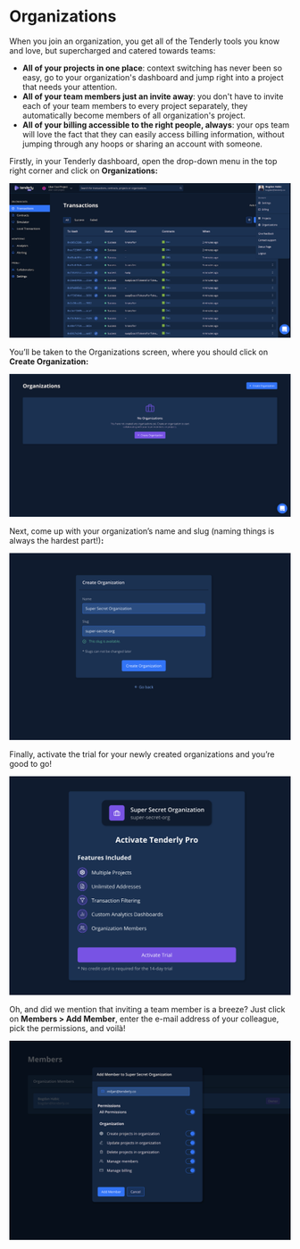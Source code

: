 # Organizations



When you join an organization, you get all of the Tenderly tools you know and love, but supercharged and catered towards teams:

* **All of your projects in one place**: context switching has never been so easy, go to your organization's dashboard and jump right into a project that needs your attention. 
* **All of your team members just an invite away**: you don't have to invite each of your team members to every project separately, they automatically become members of all organization's project. 
* **All of your billing accessible to the right people, always**: your ops team will love the fact that they can easily access billing information, without jumping through any hoops or sharing an account with someone.

Firstly, in your Tenderly dashboard, open the drop-down menu in the top right corner and click on **Organizations:**

![](../.gitbook/assets/image%20%2832%29.png)

You’ll be taken to the Organizations screen, where you should click on **Create Organization:**

![](../.gitbook/assets/image%20%2810%29.png)

Next, come up with your organization’s name and slug \(naming things is always the hardest part!\)**:**

![](../.gitbook/assets/image%20%2820%29.png)

Finally, activate the trial for your newly created organizations and you’re good to go!

![](../.gitbook/assets/image%20%2865%29.png)

Oh, and did we mention that inviting a team member is a breeze? Just click on **Members &gt; Add Member**, enter the e-mail address of your colleague, pick the permissions, and voilà!

![](../.gitbook/assets/image%20%2862%29.png)

